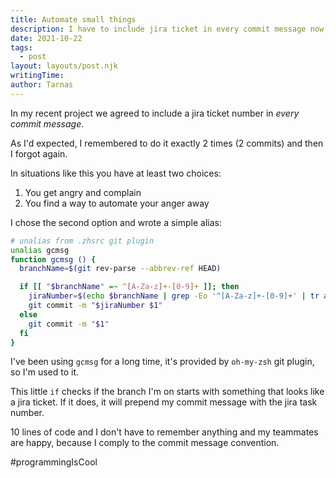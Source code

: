 ```yaml
---
title: Automate small things
description: I have to include jira ticket in every commit message now, so I automated it away
date: 2021-10-22
tags:
  - post
layout: layouts/post.njk
writingTime:
author: Tarnas
---
```


In my recent project we agreed to include a jira ticket number in *every commit message*.

As I'd expected, I remembered to do it exactly 2 times (2 commits) and then I forgot again.

In situations like this you have at least two choices:

1. You get angry and complain
1. You find a way to automate your anger away

I chose the second option and wrote a simple alias:

```bash
# unalias from .zhsrc git plugin
unalias gcmsg
function gcmsg () {
  branchName=$(git rev-parse --abbrev-ref HEAD)

  if [[ "$branchName" =~ ^[A-Za-z]+-[0-9]+ ]]; then
    jiraNumber=$(echo $branchName | grep -Eo '^[A-Za-z]+-[0-9]+' | tr a-z A-Z)
    git commit -m "$jiraNumber $1"
  else
    git commit -m "$1"
  fi
}
```

I've been using `gcmsg` for a long time, it's provided by `oh-my-zsh` git plugin, so I'm used to it.

This little `if` checks if the branch I'm on starts with something that looks like a jira ticket.
If it does, it will prepend my commit message with the jira task number.

10 lines of code and I don't have to remember anything and my teammates are happy, because I comply to the commit message convention.

\#programmingIsCool

